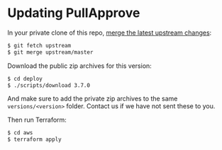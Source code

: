 # Updating PullApprove

In your private clone of this repo,
[merge the latest upstream changes](https://help.github.com/en/articles/syncing-a-fork):

```sh
$ git fetch upstream
$ git merge upstream/master
```

Download the public zip archives for this version:

```sh
$ cd deploy
$ ./scripts/download 3.7.0
```

And make sure to add the private zip archives to the same `versions/<version>` folder.
Contact us if we have not sent these to you.

Then run Terraform:

```sh
$ cd aws
$ terraform apply
```
